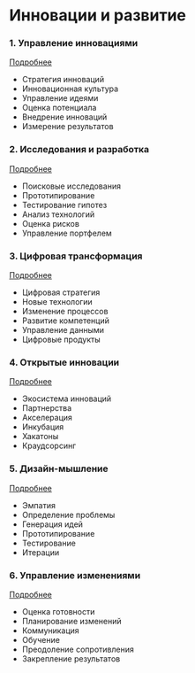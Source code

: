 # Инновации и развитие

### 1. Управление инновациями
[Подробнее](/methodologies/innovation/management/index.md)
- Стратегия инноваций
- Инновационная культура
- Управление идеями
- Оценка потенциала
- Внедрение инноваций
- Измерение результатов

### 2. Исследования и разработка
[Подробнее](/methodologies/innovation/research/index.md)
- Поисковые исследования
- Прототипирование
- Тестирование гипотез
- Анализ технологий
- Оценка рисков
- Управление портфелем

### 3. Цифровая трансформация
[Подробнее](/methodologies/innovation/digital/index.md)
- Цифровая стратегия
- Новые технологии
- Изменение процессов
- Развитие компетенций
- Управление данными
- Цифровые продукты

### 4. Открытые инновации
[Подробнее](/methodologies/innovation/open/index.md)
- Экосистема инноваций
- Партнерства
- Акселерация
- Инкубация
- Хакатоны
- Краудсорсинг

### 5. Дизайн-мышление
[Подробнее](/methodologies/innovation/design-thinking/index.md)
- Эмпатия
- Определение проблемы
- Генерация идей
- Прототипирование
- Тестирование
- Итерации

### 6. Управление изменениями
[Подробнее](/methodologies/innovation/change/index.md)
- Оценка готовности
- Планирование изменений
- Коммуникация
- Обучение
- Преодоление сопротивления
- Закрепление результатов
